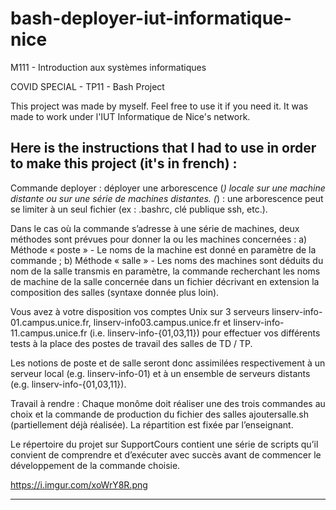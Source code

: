 # bash-deployer-iut-informatique-nice
M111 - Introduction aux systèmes informatiques

COVID SPECIAL - TP11 - Bash Project

This project was made by myself. Feel free to use it if you need it. It was made to work under l'IUT Informatique de Nice's network.

Here is the instructions that I had to use in order to make this project (it's in french) :
-----------------------------------------------------------------------------------------------------------------------------------------------------------------------------------
Commande deployer : déployer une arborescence (*) locale sur une machine distante ou sur une série de machines distantes.
(*) : une arborescence peut se limiter à un seul fichier (ex : .bashrc, clé publique ssh, etc.).

Dans le cas où la commande s’adresse à une série de machines, deux méthodes sont prévues pour donner la ou
les machines concernées :
    a) Méthode « poste » - Le noms de la machine est donné en paramètre de la commande ;
    b) Méthode « salle » - Les noms des machines sont déduits du nom de la salle transmis en paramètre, la commande recherchant les noms de machine de la salle concernée dans un fichier décrivant en extension la composition des salles (syntaxe donnée plus loin).
    
Vous avez à votre disposition vos comptes Unix sur 3 serveurs linserv-info-01.campus.unice.fr, linserv-info03.campus.unice.fr et linserv-info-11.campus.unice.fr (i.e. linserv-info-{01,03,11}) pour effectuer vos différents tests à la place des postes de travail des salles de TD / TP.

Les notions de poste et de salle seront donc assimilées respectivement à un serveur local (e.g. linserv-info-01) et à un ensemble de serveurs distants (e.g. linserv-info-{01,03,11}).

Travail à rendre :
Chaque monôme doit réaliser une des trois commandes au choix et la commande de production
du fichier des salles ajoutersalle.sh (partiellement déjà réalisée). La répartition est fixée par l’enseignant.

Le répertoire du projet sur SupportCours contient une série de scripts qu’il convient de comprendre et d’exécuter avec succès avant de commencer le développement de la commande choisie.

https://i.imgur.com/xoWrY8R.png
  
---------------------------------------------------------------------------------------------------------------------------------------------------------------------------------
